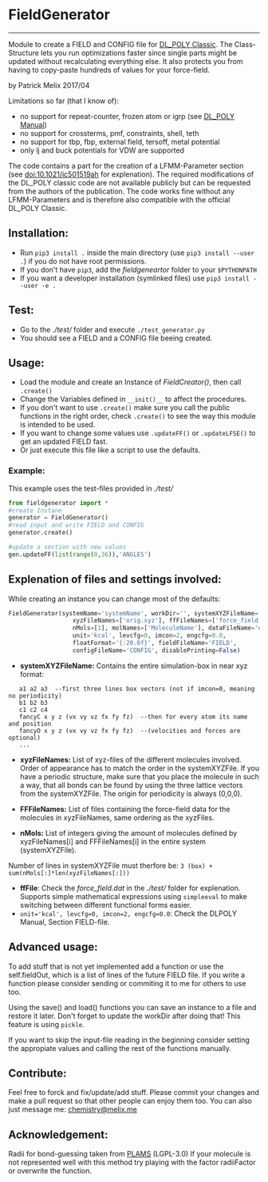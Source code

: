 # FieldGenerator
--------------
Module to create a FIELD and CONFIG file for [DL_POLY Classic](https://ccpforge.cse.rl.ac.uk/gf/project/dl_poly_classic/).
The Class-Structure lets you run optimizations faster since single parts might be updated without
recalculating everything else. It also protects you from having to copy-paste hundreds of values for your force-field.

by Patrick Melix
2017/04

Limitations so far (that I know of):
 - no support for repeat-counter, frozen atom or igrp (see [DL_POLY Manual](https://ccpforge.cse.rl.ac.uk/gf/project/dl_poly_classic/docman/))
 - no support for crossterms, pmf, constraints, shell, teth
 - no support for tbp, fbp, external field, tersoff, metal potential
 - only lj and buck potentials for VDW are supported

The code contains a part for the creation of a LFMM-Parameter section (see [doi:10.1021/ic501519ah](http://dx.doi.org/10.1021/ic501519a) for explenation). The required modifications of the DL_POLY classic code are not available publicly but can be requested from the authors of the publication. The code works fine without any LFMM-Parameters and is therefore also compatible with the official DL_POLY Classic.

## Installation:
 - Run `pip3 install .` inside the main directory (use `pip3 install --user .`) if you do not have root permissions.
 - If you don't have `pip3`, add the *fieldgeneartor* folder to your `$PYTHONPATH`
 - If you want a developer installation (symlinked files) use `pip3 install --user -e .`

## Test:
- Go to the *./test/* folder and execute `./test_generator.py`
- You should see a FIELD and a CONFIG file beeing created.

## Usage:
   - Load the module and create an Instance of *FieldCreator()*, then call `.create()`
   - Change the Variables defined in `__init()__` to affect the procedures.
   - If you don't want to use `.create()` make sure you call the public functions in the right order, check `.create()`
     to see the way this module is intended to be used.
   - If you want to change some values use `.updateFF()` or `.updateLFSE()` to get an updated FIELD fast.
   - Or just execute this file like a script to use the defaults.
### Example:
This example uses the test-files provided in *./test/*
```python
from fieldgenerator import *
#create Instane
generator = FieldGenerator()
#read input and write FIELD and CONFIG
generator.create()

#update a section with new values
gen.updateFF(list(range(0,36)),'ANGLES')
```

## Explenation of files and settings involved:
While creating an instance you can change most of the defaults:
```python
FieldGenerator(systemName='systemName', workDir='', systemXYZFileName='xyz.reference',
                  xyzFileNames=['orig.xyz'], ffFileNames=['force_field.dat'],
                  nMols=[1], molNames=['MoleculeName'], dataFileName='data.pickle',
                  unit='kcal', levcfg=0, imcon=2, engcfg=0.0,
                  floatFormat='{:20.6f}', fieldFileName='FIELD',
                  configFileName='CONFIG', disablePrinting=False)
```

- **systemXYZFileName:**   Contains the entire simulation-box in near xyz format:

```
   a1 a2 a3  --first three lines box vectors (not if imcon=0, meaning no periodicity)
   b1 b2 b3
   c1 c2 c4
   fancyC x y z (vx vy vz fx fy fz)  --then for every atom its name and position
   fancyO x y z (vx vy vz fx fy fz)  --(velocities and forces are optional)
   ...
```

- **xyzFileNames:**
   List of xyz-files of the different molecules involved. Order of appearance has to match the order in the systemXYZFile. If you have a periodic structure, make sure that you place the molecule in such a way, that all bonds can be found by using the three lattice vectors from the systemXYZFile. The origin for periodicity is always (0,0,0).

- **FFFileNames:**
   List of files containing the force-field data for the molecules in xyzFileNames, same ordering as the xyzFiles.

- **nMols:** List of integers giving the amount of molecules defined by xyzFileNames[i] and FFFileNames[i] in the entire
   system (systemXYZFile).
   
   
Number of lines in systemXYZFile must therfore be: `3 (box) + sum(nMols[:]*len(xyzFileNames[:]))`

- **ffFile**: Check the *force_field.dat* in the *./test/* folder for explenation. Supports simple mathematical expressions using `simpleeval` to make switching between different functional forms easier.
- `unit='kcal', levcfg=0, imcon=2, engcfg=0.0`: Check the DLPOLY Manual, Section FIELD-file.

## Advanced usage:

To add stuff that is not yet implemented add a function or use the self.fieldOut, which is a list of lines
of the future FIELD file. If you write a function please consider sending or commiting it to me for others to use too.

Using the save() and load() functions you can save an instance to a file and restore it later.
Don't forget to update the workDir after doing that! This feature is using `pickle`.

If you want to skip the input-file reading in the beginning consider setting the appropiate values and calling the rest of the functions manually.

## Contribute:

Feel free to forck and fix/update/add stuff. Please commit your changes and make a pull request so that other people can enjoy them too.
You can also just message me: chemistry@melix.me

## Acknowledgement:

Radii for bond-guessing taken from [PLAMS](github.com/SCM-NV/PLAMS) (LGPL-3.0)
If your molecule is not represented well with this method try playing with the factor radiiFactor
or overwrite the function.
